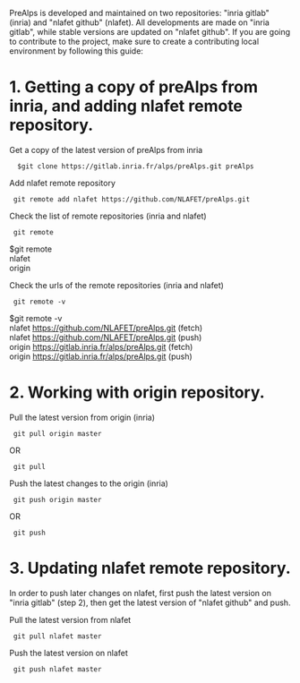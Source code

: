 PreAlps is developed and maintained on two repositories: "inria gitlab" (inria) and "nlafet github" (nlafet). All developments are made on "inria gitlab", while stable versions are updated on "nlafet github". If you are going to contribute to the project, make sure to create a contributing local environment by following this guide:

# 1. Getting a copy of preAlps from inria, and adding nlafet remote repository.

Get a copy of the latest version of preAlps from inria
```
  $git clone https://gitlab.inria.fr/alps/preAlps.git preAlps  
```

Add nlafet remote repository
```
 git remote add nlafet https://github.com/NLAFET/preAlps.git  
```

Check the list of remote repositories  (inria and nlafet)
```
 git remote  
```
$git remote  
nlafet  
origin  

Check the urls of the remote repositories (inria and nlafet)
```
 git remote -v
```
$git remote -v  
nlafet	https://github.com/NLAFET/preAlps.git (fetch)  
nlafet	https://github.com/NLAFET/preAlps.git (push)  
origin	https://gitlab.inria.fr/alps/preAlps.git (fetch)  
origin	https://gitlab.inria.fr/alps/preAlps.git (push)  

# 2. Working with origin repository.  

Pull the latest version from origin (inria)
```
 git pull origin master
```
OR
```
 git pull
```

Push the latest changes to the origin (inria)
```
 git push origin master
```

OR

```
 git push
```

# 3. Updating  nlafet remote repository.  
In order to push later changes on nlafet, first push the latest version on "inria gitlab" (step 2), then get the latest version of "nlafet github" and push.  

Pull the latest version from nlafet
```
 git pull nlafet master
```

Push the latest version on nlafet
```
 git push nlafet master
```
